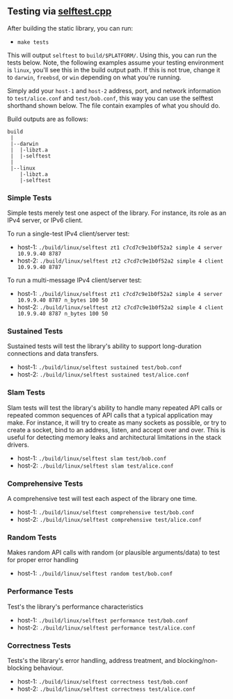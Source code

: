 ## Testing via [selftest.cpp](test/selftest.cpp)

After building the static library, you can run:

 - `make tests`

 This will output `selftest` to `build/$PLATFORM/`. Using this, you can run the tests below. Note, the following examples assume your testing environment is `linux`, you'll see this in the build output path. If this is not true, change it to `darwin`, `freebsd`, or `win` depending on what you're running.

 Simply add your `host-1` and `host-2` address, port, and network information to `test/alice.conf` and `test/bob.conf`, this way you can use the selftest shorthand shown below. The file contain examples of what you should do.

Build outputs are as follows:

```
build
 |
 |--darwin
 |  |-libzt.a
 |  |-selftest
 |
 |--linux
    |-libzt.a
    |-selftest
```

### Simple Tests

Simple tests merely test one aspect of the library. For instance, its role as an IPv4 server, or IPv6 client.

To run a single-test IPv4 client/server test:

  - host-1: `./build/linux/selftest zt1 c7cd7c9e1b0f52a2 simple 4 server 10.9.9.40 8787`
  - host-2: `./build/linux/selftest zt2 c7cd7c9e1b0f52a2 simple 4 client 10.9.9.40 8787`

To run a multi-message IPv4 client/server test:

  - host-1: `./build/linux/selftest zt1 c7cd7c9e1b0f52a2 simple 4 server 10.9.9.40 8787 n_bytes 100 50`
  - host-2: `./build/linux/selftest zt2 c7cd7c9e1b0f52a2 simple 4 client 10.9.9.40 8787 n_bytes 100 50`

### Sustained Tests

Sustained tests will test the library's ability to support long-duration connections and data transfers.

 - host-1: `./build/linux/selftest sustained test/bob.conf`
 - host-2: `./build/linux/selftest sustained test/alice.conf`

### Slam Tests

Slam tests will test the library's ability to handle many repeated API calls or repeated common sequences of API calls that a typical application may make. For instance, it will try to create as many sockets as possible, or try to create a socket, bind to an address, listen, and accept over and over. This is useful for detecting memory leaks and architectural limitations in the stack drivers.

 - host-1: `./build/linux/selftest slam test/bob.conf`
 - host-2: `./build/linux/selftest slam test/alice.conf`

### Comprehensive Tests

A comprehensive test will test each aspect of the library one time.

 - host-1: `./build/linux/selftest comprehensive test/bob.conf`
 - host-2: `./build/linux/selftest comprehensive test/alice.conf`

### Random Tests

Makes random API calls with random (or plausible arguments/data) to test for proper error handling

 - host-1: `./build/linux/selftest random test/bob.conf`

### Performance Tests

Test's the library's performance characteristics

 - host-1: `./build/linux/selftest performance test/bob.conf`
 - host-2: `./build/linux/selftest performance test/alice.conf`

### Correctness Tests

Tests's the library's error handling, address treatment, and blocking/non-blocking behaviour.

 - host-1: `./build/linux/selftest correctness test/bob.conf`
 - host-2: `./build/linux/selftest correctness test/alice.conf`




